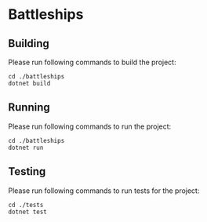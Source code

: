 # Battleships

## Building

Please run following commands to build the project:

```
cd ./battleships
dotnet build
```

## Running

Please run following commands to run the project:

```
cd ./battleships
dotnet run
```

## Testing

Please run following commands to run tests for the project:

```
cd ./tests
dotnet test
```
